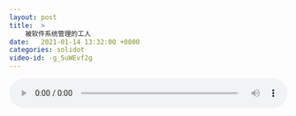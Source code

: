 ```yaml
---
layout: post
title:  >
    被软件系统管理的工人
date:   2021-01-14 13:32:00 +0800
categories: solidot
video-id: -g_5uWEvf2g
---
```


<audio src="/assets/9c8d9dcc6a9c14383887bb4eac0ce827.mp3" style="width: 100%;" controls></audio>

